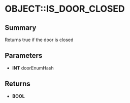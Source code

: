 # OBJECT::IS_DOOR_CLOSED

## Summary
Returns true if the door is closed

## Parameters
* **INT** doorEnumHash

## Returns
* **BOOL**